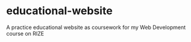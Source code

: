 # educational-website
A practice educational website as coursework for my Web Development course on RIZE
